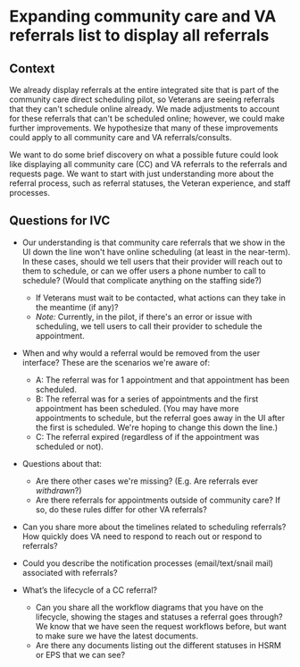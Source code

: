 # Expanding community care and VA referrals list to display all referrals

## Context
We already display referrals at the entire integrated site that is part of the community care direct scheduling pilot, so Veterans are seeing referrals that they can't schedule online already. We made adjustments to account for these referrals that can't be scheduled online; however, we could make further improvements. We hypothesize that many of these improvements could apply to all community care and VA referrals/consults. 

We want to do some brief discovery on what a possible future could look like displaying all community care (CC) and VA referrals to the referrals and requests page. We want to start with just understanding more about the referral process, such as referral statuses, the Veteran experience, and staff processes. 

## Questions for IVC

- Our understanding is that community care referrals that we show in the UI down the line won't have online scheduling (at least in the near-term). In these cases, should we tell users that their provider will reach out to them to schedule, or can we offer users a phone number to call to schedule? (Would that complicate anything on the staffing side?) 
  - If Veterans must wait to be contacted, what actions can they take in the meantime (if any)?
  - _Note:_ Currently, in the pilot, if there's an error or issue with scheduling, we tell users to call their provider to schedule the appointment. 

- When and why would a referral would be removed from the user interface? These are the scenarios we're aware of:
  - A: The referral was for 1 appointment and that appointment has been scheduled.
  - B: The referral was for a series of appointments and the first appointment has been scheduled. (You may have more appointments to schedule, but the referral goes away in the UI after the first is scheduled. We're hoping to change this down the line.)
  - C: The referral expired (regardless of if the appointment was scheduled or not).
- Questions about that:
  - Are there other cases we're missing? (E.g. Are referrals ever _withdrawn_?)
  - Are there referrals for appointments outside of community care? If so, do these rules differ for other VA referrals? 

- Can you share more about the timelines related to scheduling referrals? How quickly does VA need to respond to reach out or respond to referrals?

- Could you describe the notification processes (email/text/snail mail) associated with referrals?

- What’s the lifecycle of a CC referral?
  - Can you share all the workflow diagrams that you have on the lifecycle, showing the stages and statuses a referral goes through? We know that we have seen the request workflows before, but want to make sure we have the latest documents. 
  - Are there any documents listing out the different statuses in HSRM or EPS that we can see?

